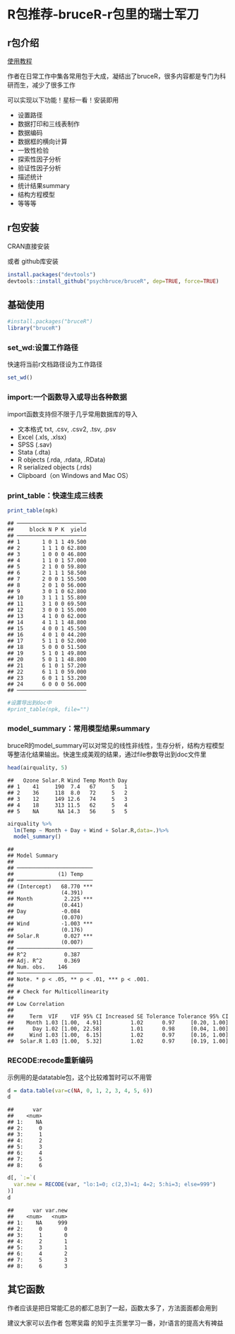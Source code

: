 # R包推荐-bruceR-r包里的瑞士军刀



## r包介绍

[使用教程](https://zhuanlan.zhihu.com/p/281150493)

作者在日常工作中集各常用包于大成，凝结出了bruceR，很多内容都是专门为科研而生，减少了很多工作

可以实现以下功能！星标一看！安装即用

- 设置路径
- 数据打印和三线表制作
- 数据编码
- 数据框的横向计算
- 一致性检验
- 探索性因子分析
- 验证性因子分析
- 描述统计
- 统计结果summary
- 结构方程模型
- 等等等

## r包安装

CRAN直接安装

或者 github库安装


``` r
install.packages("devtools")
devtools::install_github("psychbruce/bruceR", dep=TRUE, force=TRUE)
```

## 基础使用


``` r
#install.packages("bruceR")
library("bruceR")
```

### set_wd:设置工作路径

快速将当前r文档路径设为工作路径


``` r
set_wd()
```

### import:一个函数导入或导出各种数据

import函数支持但不限于几乎常用数据库的导入
- 文本格式 txt, .csv, .csv2, .tsv, .psv 
- Excel (.xls, .xlsx)
- SPSS (.sav)
- Stata (.dta)
- R objects (.rda, .rdata, .RData)
- R serialized objects (.rds)
- Clipboard（on Windows and Mac OS）

### print_table：快速生成三线表


``` r
print_table(npk)
```

```
## ──────────────────────
##     block N P K  yield
## ──────────────────────
## 1       1 0 1 1 49.500
## 2       1 1 1 0 62.800
## 3       1 0 0 0 46.800
## 4       1 1 0 1 57.000
## 5       2 1 0 0 59.800
## 6       2 1 1 1 58.500
## 7       2 0 0 1 55.500
## 8       2 0 1 0 56.000
## 9       3 0 1 0 62.800
## 10      3 1 1 1 55.800
## 11      3 1 0 0 69.500
## 12      3 0 0 1 55.000
## 13      4 1 0 0 62.000
## 14      4 1 1 1 48.800
## 15      4 0 0 1 45.500
## 16      4 0 1 0 44.200
## 17      5 1 1 0 52.000
## 18      5 0 0 0 51.500
## 19      5 1 0 1 49.800
## 20      5 0 1 1 48.800
## 21      6 1 0 1 57.200
## 22      6 1 1 0 59.000
## 23      6 0 1 1 53.200
## 24      6 0 0 0 56.000
## ──────────────────────
```

``` r
#设置导出到doc中
#print_table(npk, file="")
```

### model_summary：常用模型结果summary

bruceR的model_summary可以对常见的线性非线性，生存分析，结构方程模型等整洁化结果输出。快速生成美观的结果，通过file参数导出到doc文件里


``` r
head(airquality, 5)
```

```
##   Ozone Solar.R Wind Temp Month Day
## 1    41     190  7.4   67     5   1
## 2    36     118  8.0   72     5   2
## 3    12     149 12.6   74     5   3
## 4    18     313 11.5   62     5   4
## 5    NA      NA 14.3   56     5   5
```

``` r
airquality %>% 
  lm(Temp ~ Month + Day + Wind + Solar.R,data=.)%>% 
  model_summary()
```

```
## 
## Model Summary
## 
## ────────────────────────
##              (1) Temp   
## ────────────────────────
## (Intercept)   68.770 ***
##               (4.391)   
## Month          2.225 ***
##               (0.441)   
## Day           -0.084    
##               (0.070)   
## Wind          -1.003 ***
##               (0.176)   
## Solar.R        0.027 ***
##               (0.007)   
## ────────────────────────
## R^2            0.387    
## Adj. R^2       0.369    
## Num. obs.    146        
## ────────────────────────
## Note. * p < .05, ** p < .01, *** p < .001.
## 
## # Check for Multicollinearity
## 
## Low Correlation
## 
##     Term  VIF    VIF 95% CI Increased SE Tolerance Tolerance 95% CI
##    Month 1.03 [1.00,  4.91]         1.02      0.97     [0.20, 1.00]
##      Day 1.02 [1.00, 22.58]         1.01      0.98     [0.04, 1.00]
##     Wind 1.03 [1.00,  6.15]         1.02      0.97     [0.16, 1.00]
##  Solar.R 1.03 [1.00,  5.32]         1.02      0.97     [0.19, 1.00]
```

### RECODE:recode重新编码

示例用的是datatable包，这个比较难暂时可以不用管


``` r
d = data.table(var=c(NA, 0, 1, 2, 3, 4, 5, 6))
d
```

```
##      var
##    <num>
## 1:    NA
## 2:     0
## 3:     1
## 4:     2
## 5:     3
## 6:     4
## 7:     5
## 8:     6
```

``` r
d[, `:=`(
  var.new = RECODE(var, "lo:1=0; c(2,3)=1; 4=2; 5:hi=3; else=999")
)]
d
```

```
##      var var.new
##    <num>   <num>
## 1:    NA     999
## 2:     0       0
## 3:     1       0
## 4:     2       1
## 5:     3       1
## 6:     4       2
## 7:     5       3
## 8:     6       3
```



## 其它函数

作者应该是把日常能汇总的都汇总到了一起，函数太多了，方法面面都会用到

建议大家可以去作者 包寒吴霜 的知乎主页里学习一番，对r语言的提高大有裨益
